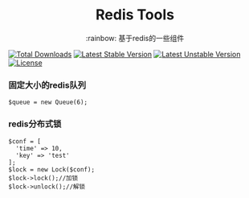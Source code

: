 <h1 align="center"> Redis Tools </h1>
<p align="center">:rainbow: 基于redis的一些组件</p>

[![Total Downloads](https://poser.pugx.org/mitirrli/redis-tools/downloads)](https://packagist.org/packages/mitirrli/redis-tools)
[![Latest Stable Version](https://poser.pugx.org/mitirrli/redis-tools/v/stable)](https://packagist.org/packages/mitirrli/redis-tools)
[![Latest Unstable Version](https://poser.pugx.org/mitirrli/redis-tools/v/unstable)](https://packagist.org/packages/mitirrli/redis-tools)
<a href="https://packagist.org/packages/mitirrli/redis-tools"><img src="https://poser.pugx.org/mitirrli/redis-tools/license" alt="License"></a>


### 固定大小的redis队列
```
$queue = new Queue(6);
```

### redis分布式锁
```
$conf = [
  'time' => 10,
  'key' => 'test'    
];
$lock = new Lock($conf);
$lock->lock();//加锁
$lock->unlock();//解锁
```
